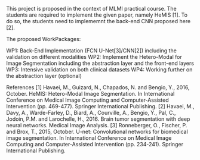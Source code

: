 This project is proposed in the context of MLMI practical course. The students are required to implement the given paper, namely HeMIS [1]. To do so, the students need to implememnt the back-end CNN proposed here [2]. 


The proposed WorkPackages:  

WP1: Back-End Implementation (FCN U-Net[3]/CNN[2]) including the validation on different modalities 
WP2: Implement the Hetero-Modal for Image Segmentation including the abstraction layer and the front-end layers
WP3: Intensive validation on both clinical datasets
WP4: Working further on the abstraction layer (optional) 

References
[1] Havaei, M., Guizard, N., Chapados, N. and Bengio, Y., 2016, October. HeMIS: Hetero-Modal Image Segmentation. In International Conference on Medical Image Computing and Computer-Assisted Intervention (pp. 469-477). Springer International Publishing.
[2] Havaei, M., Davy, A., Warde-Farley, D., Biard, A., Courville, A., Bengio, Y., Pal, C., Jodoin, P.M. and Larochelle, H., 2016. Brain tumor segmentation with deep neural networks. Medical Image Analysis.
[3] Ronneberger, O., Fischer, P. and Brox, T., 2015, October. U-net: Convolutional networks for biomedical image segmentation. In International Conference on Medical Image Computing and Computer-Assisted Intervention (pp. 234-241). Springer International Publishing.
